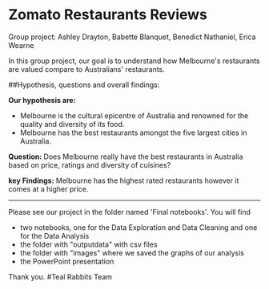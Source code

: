 # Zomato Restaurants Reviews

Group project:
Ashley Drayton, 
Babette Blanquet, 
Benedict Nathaniel, 
Erica Wearne

In this group project, our goal is to understand how Melbourne's restaurants are valued compare to Australians' restaurants.

##Hypothesis, questions and overall findings:

**Our hypothesis are:**
- Melbourne is the cultural epicentre of Australia and renowned for the quality and diversity of its food.
- Melbourne has the best restaurants amongst the five largest cities in Australia.

**Question:**
Does Melbourne really have the best restaurants in Australia based on price, ratings and diversity of cuisines?

**key Findings:**
Melbourne has the highest rated restaurants however it comes at a higher price.







--------------------------------------------------------------------------
Please see our project in the folder named 'Final notebooks'.
You will find 
- two notebooks, one for the Data Exploration and Data Cleaning and one for the Data Analysis
- the folder with "outputdata" with csv files
- the folder with "images"  where we saved the graphs of our analysis
- the PowerPoint presentation

Thank you.
#Teal Rabbits Team
